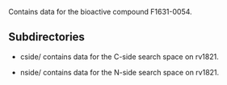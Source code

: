Contains data for the bioactive compound F1631-0054.

## Subdirectories

- cside/ contains data for the C-side search space on rv1821.

- nside/ contains data for the N-side search space on rv1821.

